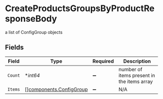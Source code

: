 # CreateProductsGroupsByProductResponseBody

a list of ConfigGroup objects


## Fields

| Field                                                              | Type                                                               | Required                                                           | Description                                                        |
| ------------------------------------------------------------------ | ------------------------------------------------------------------ | ------------------------------------------------------------------ | ------------------------------------------------------------------ |
| `Count`                                                            | **int64*                                                           | :heavy_minus_sign:                                                 | number of items present in the items array                         |
| `Items`                                                            | [][components.ConfigGroup](../../models/components/configgroup.md) | :heavy_minus_sign:                                                 | N/A                                                                |